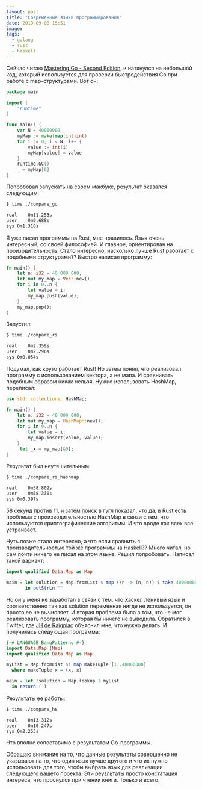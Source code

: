 ```yaml
---
layout: post
title: "Современные языки программирования"
date: 2019-09-08 15:51
image:
tags:
  - golang
  - rust
  - haskell
---
```

Сейчас читаю [Mastering Go - Second Edition](https://www.packtpub.com/programming/mastering-go-second-edition), и наткнулся на небольшой код, который используется для проверки быстродействия Go при работе с map-структурами. Вот он:

```go
package main

import (
	"runtime"
)

func main() {
	var N = 40000000
	myMap := make(map[int]int)
	for i := 0; i < N; i++ {
		value := int(i)
		myMap[value] = value
	}
	runtime.GC()
	_ = myMap[0]
}
```

Попробовал запускать на своем макбуке, результат оказался следующим:

```bash
$ time ./compare_go

real	0m11.253s
user	0m9.688s
sys	0m1.310s
```

Я уже писал программы на Rust, мне нравилось. Язык очень интересный, со своей философией. И главное, ориентирован на произодительность. Стало интересно, насколько лучше Rust работает с подобными структурами?? Быстро написал программу:

```rust
fn main() {
    let n: i32 = 40_000_000;
    let mut my_map = Vec::new();
    for i in 0..n {
        let value = i;
        my_map.push(value);
    }
    my_map.pop();
}
```

Запустил:
```bash
$ time ./compare_rs

real	0m2.359s
user	0m2.296s
sys	0m0.054s
```

Подумал, как круто работает Rust! Но затем понял, что реализовал программу с использованием вектора, а не мапа. И сравнивать подобным образом никак нельзя. Нужно использовать HashMap, переписал:

```rust
use std::collections::HashMap;

fn main() {
    let n: i32 = 40_000_000;
    let mut my_map = HashMap::new();
    for i in 0..n {
        let value = i;
        my_map.insert(value, value);
    }
     let _x = my_map[&0];
}
```

Результат был неутешительным:

```bash
$ time ./compare_rs_hashmap

real	0m58.802s
user	0m58.330s
sys	0m0.397s
```

58 секунд против 11, и затем поиск в гугл показал, что да, в Rust есть проблема с производительностью HashMap в связи с тем, что используются криптографические алгоритмы. И что вроде как всех все устраивает.

Чуть позже стало интересно, а что если сравнить с производительностью той же программы на Haskell?? Много читал, но сам почти ничего не писал на этом языке. Решил попробовать. Написал такой вариант:

```haskell
import qualified Data.Map as Map

main = let solution = Map.fromList $ map (\n -> (n, n)) $ take 40000000 [1..]
       in putStrLn ""
```

Но он у меня не заработал в связи с тем, что Хаскел ленивый язык и соответственно так как solution переменная нигде не используется, он просто ее не вычисляет. И вторая проблема была в том, что не мог реализовать программу, которая бы ничего не выводила. Обратился в Twitter, где [JH de Raigniac](https://twitter.com/JHRaigniac) объяснил мне, что нужно делать. И получилась следующая программа:

```haskell
{-# LANGUAGE BangPatterns #-}
import Data.Map (Map)
import qualified Data.Map as Map

myList = Map.fromList $! map makeTuple [1..40000000]
  where makeTuple x = (x, x)

main = let !solution = Map.lookup 1 myList
  in return ( )
```

Результаты ее работы:

```bash
$ time ./compare_hs

real	0m13.312s
user	0m10.247s
sys	0m2.253s
```

Что вполне сопоставимо с результатом Go-программы.

Обращаю внимание на то, что данные результаты совершенно не указывают на то, что один язык лучше другого и что их нужно использовать для того, чтобы выбрать язык для реализации следующего вашего проекта. Эти реузльтаты просто констатация интереса, что проснулся при чтении книги. Только и всего.

